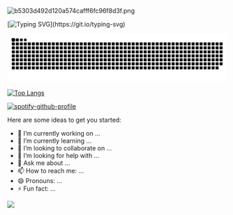
![b5303d492d120a574cafff6fc96f8d3f.png](https://img.in.th/images/b5303d492d120a574cafff6fc96f8d3f.png)


[![Typing SVG](https://readme-typing-svg.demolab.com?font=Fira+Code&size=25&duration=1000&pause=500&color=9122F7&width=435&lines=Hello+World%2C;My+name+is+Nathaphong+Wongsri;Name+what+!%3F;Nathaphong+Wongsri;Natha+What!!%3F;Ok+Then+call+me...;Nior.)](https://git.io/typing-svg)

<!--https://readme-typing-svg.demolab.com/demo/ -->

<!-- ทดลองใส่งู้ -->
![](https://github.com/Platane/snk/raw/output/github-contribution-grid-snake.svg)

<!-- ทดลองใส่งู้ -->

[![Top Langs](https://github-readme-stats.vercel.app/api/top-langs/?username=Byenior)](https://github.com/anuraghazra/github-readme-stats)




[![spotify-github-profile](https://spotify-github-profile.vercel.app/api/view?uid=313dbdf6dyojmpr7zvisqmao6fiq&cover_image=true&theme=novatorem&bar_color=8100c7&bar_color_cover=false)](https://spotify-github-profile.vercel.app/api/view?uid=313dbdf6dyojmpr7zvisqmao6fiq&redirect=true)




Here are some ideas to get you started:

- 🔭 I’m currently working on ...
- 🌱 I’m currently learning ...
- 👯 I’m looking to collaborate on ...
- 🤔 I’m looking for help with ...
- 💬 Ask me about ...
- 📫 How to reach me: ...
- 😄 Pronouns: ...
- ⚡ Fun fact: ...

![](https://komarev.com/ghpvc/?username=Byenior&color=blueviolet)
